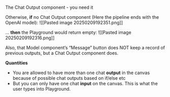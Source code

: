 The Chat Output component - you need it

Otherwise, **if** no Chat Output component (Here the pipeline ends with the OpenAI model):
![[Pasted image 20250209192351.png]]


... **then** the Playground would return empty:
![[Pasted image 20250209192316.png]]

Also, that Model component’s “Message” button does NOT keep a record of previous outputs, but a Chat Output component does.

**Quantities**
- You are allowed to have more than one chat **output** in the canvas because of possible chat outputs based on if/else etc
- But you can only have one chat **input** on the canvas. This is what the user types into Playground.

